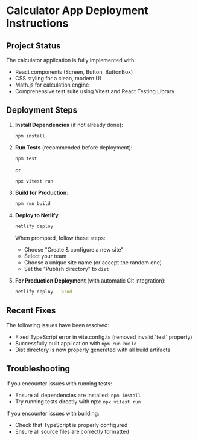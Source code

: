 # Calculator App Deployment Instructions

## Project Status

The calculator application is fully implemented with:

- React components (Screen, Button, ButtonBox)
- CSS styling for a clean, modern UI
- Math.js for calculation engine
- Comprehensive test suite using Vitest and React Testing Library

## Deployment Steps

1. **Install Dependencies** (if not already done):
   ```bash
   npm install
   ```

2. **Run Tests** (recommended before deployment):
   ```bash
   npm test
   ```
   or
   ```bash
   npx vitest run
   ```

3. **Build for Production**:
   ```bash
   npm run build
   ```

4. **Deploy to Netlify**:
   ```bash
   netlify deploy
   ```

   When prompted, follow these steps:
   - Choose "Create & configure a new site"
   - Select your team
   - Choose a unique site name (or accept the random one)
   - Set the "Publish directory" to `dist`

5. **For Production Deployment** (with automatic Git integration):
   ```bash
   netlify deploy --prod
   ```

## Recent Fixes

The following issues have been resolved:
- Fixed TypeScript error in vite.config.ts (removed invalid 'test' property)
- Successfully built application with `npm run build`
- Dist directory is now properly generated with all build artifacts

## Troubleshooting

If you encounter issues with running tests:
- Ensure all dependencies are installed: `npm install`
- Try running tests directly with npx: `npx vitest run`

If you encounter issues with building:
- Check that TypeScript is properly configured
- Ensure all source files are correctly formatted
